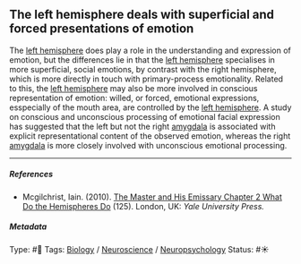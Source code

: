 ## The left hemisphere deals with superficial and forced presentations of emotion

The [left hemisphere](Left%20hemisphere.md) does play a role in the understanding and expression of emotion, but the differences lie in that the [left hemisphere](Left%20hemisphere.md) specialises in more superficial, social emotions, by contrast with the right hemisphere, which is more directly in touch with primary-process emotionality. Related to this, the [left hemisphere](Left%20hemisphere.md) may also be more involved in conscious representation of emotion: willed, or forced, emotional expressions, esspecially of the mouth area, are controlled by the [left hemisphere](Left%20hemisphere.md). A study on conscious and unconscious processing of emotional facial expression has suggested that the left but not the right [amygdala](Amygdala.md) is associated with explicit representational content of the observed emotion, whereas the right [amygdala](Amygdala.md) is more closely involved with unconscious emotional processing.

---

##### References

* Mcgilchrist, Iain. (2010). [The Master and His Emissary Chapter 2 What Do the Hemispheres Do](The%20Master%20and%20His%20Emissary%20Chapter%202%20What%20Do%20the%20Hemispheres%20Do.md) (125). London, UK: *Yale University Press.*

##### Metadata

Type: #🔴 
Tags: [Biology]() / [Neuroscience](Neuroscience.md) / [Neuropsychology](Neuropsychology.md) 
Status: #☀️ 
